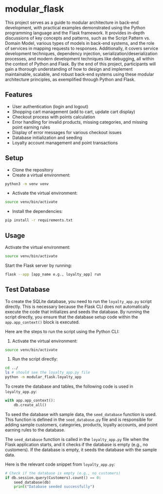 # modular_flask

This project serves as a guide to modular architecture in back-end development, with practical examples demonstrated using the Python programming language and the Flask framework. It provides in-depth discussions of key concepts and patterns, such as the Script Pattern vs. Domain Model, various types of models in back-end systems, and the role of services in mapping requests to responses. Additionally, it covers service development techniques, dependency injection, serialization/deserialization processes, and modern development techniques like debugging, all within the context of Python and Flask. By the end of this project, participants will gain a thorough understanding of how to design and implement maintainable, scalable, and robust back-end systems using these modular architecture principles, as exemplified through Python and Flask.

## Features

- User authentication (login and logout)
- Shopping cart management (add to cart, update cart display)
- Checkout process with points calculation
- Error handling for invalid products, missing categories, and missing point earning rules
- Display of error messages for various checkout issues
- Database initialization and seeding
- Loyalty account management and point transactions

## Setup

- Clone the repository
- Create a virtual environment:

```bash
python3 -m venv venv
```

- Activate the virtual environment:

```bash
source venv/bin/activate
```

- Install the dependencies:

```bash
pip install -r requirements.txt
```

## Usage

Activate the virtual environment:

```bash
source venv/bin/activate
```

Start the Flask server by running:

```bash
flask --app [app_name e.g., loyalty_app] run
```

## Test Database

To create the SQLite database, you need to run the `loyalty_app.py` script directly. This is necessary because the Flask CLI does not automatically execute the code that initializes and seeds the database. By running the script directly, you ensure that the database setup code within the `app.app_context()` block is executed.

Here are the steps to run the script using the Python CLI:

1. Activate the virtual environment:

```bash
source venv/bin/activate
```

1. Run the script directly:

```bash
cd ../
ls # should see the loyalty_app.py file
python -m modular_flask.loyalty_app
```

To create the database and tables, the following code is used in `loyalty_app.py`:

```python
with app.app_context():
    db.create_all()
```

To seed the database with sample data, the `seed_database` function is used. This function is defined in the `seed_database.py` file and is responsible for adding sample customers, categories, products, loyalty accounts, and point earning rules to the database.

The `seed_database` function is called in the `loyalty_app.py` file when the Flask application starts, and it checks if the database is empty (e.g., no customers). If the database is empty, it seeds the database with the sample data.

Here is the relevant code snippet from `loyalty_app.py`:

```python
# Check if the database is empty (e.g., no customers)
if db.session.query(Customers).count() == 0:
    seed_database(db)
    print("Database seeded successfully")
```
